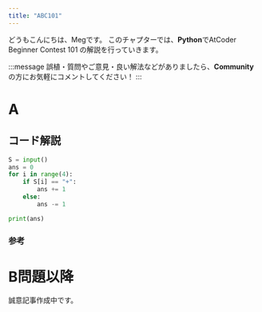```yaml
---
title: "ABC101"
---
```

どうもこんにちは、Megです。
このチャプターでは、**Python**でAtCoder Beginner Contest 101 の解説を行っていきます。

:::message
誤植・質問やご意見・良い解法などがありましたら、**Community**の方にお気軽にコメントしてください！
:::

# A
## コード解説
```python
S = input()
ans = 0
for i in range(4):
    if S[i] == "+":
        ans += 1
    else:
        ans -= 1

print(ans)
```
### 参考


# B問題以降
誠意記事作成中です。